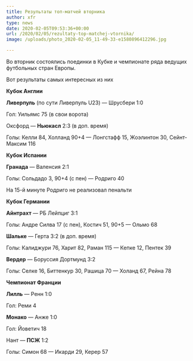 ```yaml
---
title: Результаты топ-матчей вторника
author: xfr
type: news
date: 2020-02-05T09:53:36+00:00
url: /2020/02/05/rezultaty-top-matchej-vtornika/
image: /uploads/photo_2020-02-05_11-49-33-e1580896412296.jpg

---
```

Во вторник состоялись поединки в Кубке и чемпионате ряда ведущих футбольных стран Европы.

Вот результаты самых интересных из них

**Кубок Англии**

**Ливерпуль** (по сути Ливерпуль U23) &#8212; Шрусбери 1:0
  
Гол: Уильямс 75 (в свои ворота)

Оксфорд &#8212; **Ньюкасл** 2:3 (в доп. время)
  
Голы: Келли 84, Холланд 90+4 &#8212; Лонгстафф 15, Жоэлинтон 30, Сейнт-Максим 116

**Кубок Испании**

**Гранада** &#8212; Валенсия 2:1
  
Голы: Сольдадо 3, 90+4 (с пен) &#8212; Родриго 40

На 15-й минуте Родриго не реализовал пенальти

**Кубок Германии**

**Айнтрахт** &#8212; РБ Лейпциг 3:1
  
Голы: Андре Силва 17 (с пен), Костич 51, 90+5 &#8212; Ольмо 68

**Шальке** &#8212; Герта 3:2 (в доп. время)
  
Голы: Калиджури 76, Харит 82, Раман 115 &#8212; Кепке 12, Пентек 39

**Вердер** &#8212; Боруссия Дортмунд 3:2
  
Голы: Селке 16, Биттенкур 30, Рашица 70 &#8212; Холанд 67, Рейна 78

**Чемпионат Франции**

**Лилль** &#8212; Ренн 1:0
  
Гол: Реми 4

**Монако** &#8212; Анже 1:0
  
Гол: Йоветич 18

Нант &#8212; **ПСЖ** 1:2
  
Голы: Симон 68 &#8212; Икарди 29, Керер 57